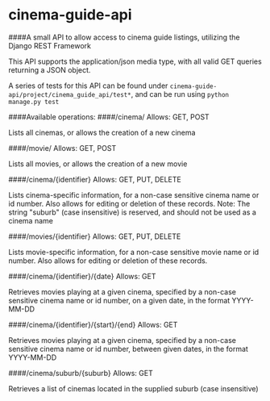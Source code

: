# cinema-guide-api

####A small API to allow access to cinema guide listings, utilizing the Django REST Framework

This API supports the application/json media type, with all valid GET queries returning a JSON object.

A series of tests for this API can be found under `cinema-guide-api/project/cinema_guide_api/test*`, and can be run using `python manage.py test`

####Available operations:
####/cinema/
Allows: GET, POST

Lists all cinemas, or allows the creation of a new cinema

####/movie/
Allows: GET, POST

Lists all movies, or allows the creation of a new movie

####/cinema/{identifier}
Allows: GET, PUT, DELETE

Lists cinema-specific information, for a non-case sensitive cinema name or id number. Also allows for editing or deletion of these records.
Note: The string "suburb" (case insensitive) is reserved, and should not be used as a cinema name

####/movies/{identifier}
Allows: GET, PUT, DELETE

Lists movie-specific information, for a non-case sensitive movie name or id number. Also allows for editing or deletion of these records.

####/cinema/{identifier}/{date}
Allows: GET

Retrieves movies playing at a given cinema, specified by a non-case sensitive cinema name or id number, on a given date, in the format YYYY-MM-DD

####/cinema/{identifier}/{start}/{end}
Allows: GET

Retrieves movies playing at a given cinema, specified by a non-case sensitive cinema name or id number, between given dates, in the format YYYY-MM-DD

####/cinema/suburb/{suburb}
Allows: GET

Retrieves a list of cinemas located in the supplied suburb (case insensitive)
